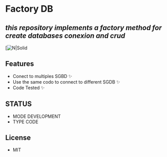 # Factory DB
## _this repository implements a factory method for create databases conexion and crud_

[![N|Solid](https://www.freeiconspng.com/uploads/factory-icon--vista-business-icons--softiconsm-28.png)


## Features

- Conect to multiples SGBD ✨
- Use the same codo to connect to different SGDB ✨
- Code Tested ✨


## STATUS
- MODE DEVELOPMENT
- TYPE CODE


## License
- MIT


